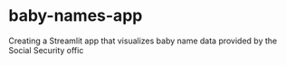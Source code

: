 # baby-names-app
Creating a Streamlit app that visualizes baby name data provided by the Social Security offic
